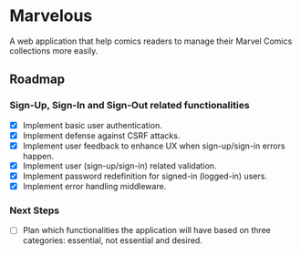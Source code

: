 # Marvelous
A web application that help comics readers to manage their Marvel Comics collections more easily.

## Roadmap
### Sign-Up, Sign-In and Sign-Out related functionalities
- [X] Implement basic user authentication.
- [X] Implement defense against CSRF attacks.
- [X] Implement user feedback to enhance UX when sign-up/sign-in errors happen.
- [X] Implement user (sign-up/sign-in) related validation.
- [X] Implement password redefinition for signed-in (logged-in) users.
- [X] Implement error handling middleware.

### Next Steps
- [ ] Plan which functionalities the application will have based on three categories: essential, not essential and desired.
